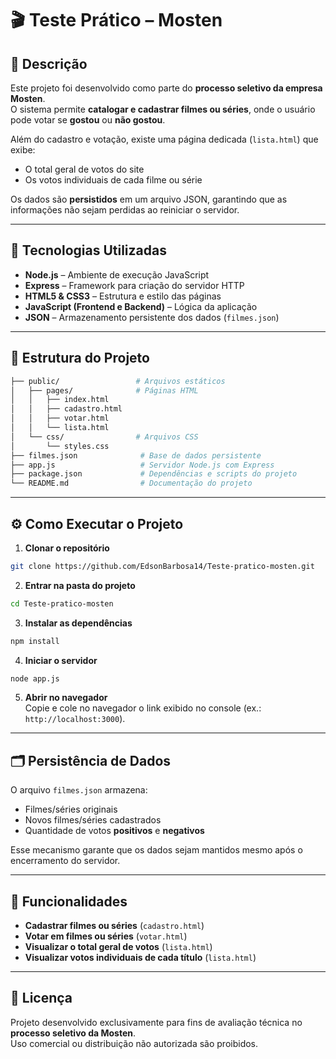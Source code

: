 # 🎬 Teste Prático – Mosten

## 📖 Descrição

Este projeto foi desenvolvido como parte do **processo seletivo da empresa Mosten**.  
O sistema permite **catalogar e cadastrar filmes ou séries**, onde o usuário pode votar se **gostou** ou **não gostou**.

Além do cadastro e votação, existe uma página dedicada (`lista.html`) que exibe:

- O total geral de votos do site
- Os votos individuais de cada filme ou série

Os dados são **persistidos** em um arquivo JSON, garantindo que as informações não sejam perdidas ao reiniciar o servidor.

---

## 🚀 Tecnologias Utilizadas

- **Node.js** – Ambiente de execução JavaScript
- **Express** – Framework para criação do servidor HTTP
- **HTML5 & CSS3** – Estrutura e estilo das páginas
- **JavaScript (Frontend e Backend)** – Lógica da aplicação
- **JSON** – Armazenamento persistente dos dados (`filmes.json`)

---

## 📂 Estrutura do Projeto

```bash
├── public/                 # Arquivos estáticos
│   ├── pages/              # Páginas HTML
│   │   ├── index.html
│   │   ├── cadastro.html
│   │   ├── votar.html
│   │   └── lista.html
│   └── css/                # Arquivos CSS
│       └── styles.css
├── filmes.json              # Base de dados persistente
├── app.js                   # Servidor Node.js com Express
├── package.json             # Dependências e scripts do projeto
└── README.md                # Documentação do projeto
```

---

## ⚙️ Como Executar o Projeto

1. **Clonar o repositório**

```bash
git clone https://github.com/EdsonBarbosa14/Teste-pratico-mosten.git
```

2. **Entrar na pasta do projeto**

```bash
cd Teste-pratico-mosten
```

3. **Instalar as dependências**

```bash
npm install
```

4. **Iniciar o servidor**

```bash
node app.js
```

5. **Abrir no navegador**  
   Copie e cole no navegador o link exibido no console (ex.: `http://localhost:3000`).

---

## 🗂 Persistência de Dados

O arquivo `filmes.json` armazena:

- Filmes/séries originais
- Novos filmes/séries cadastrados
- Quantidade de votos **positivos** e **negativos**

Esse mecanismo garante que os dados sejam mantidos mesmo após o encerramento do servidor.

---

## 📝 Funcionalidades

- **Cadastrar filmes ou séries** (`cadastro.html`)
- **Votar em filmes ou séries** (`votar.html`)
- **Visualizar o total geral de votos** (`lista.html`)
- **Visualizar votos individuais de cada título** (`lista.html`)

---

## 📄 Licença

Projeto desenvolvido exclusivamente para fins de avaliação técnica no **processo seletivo da Mosten**.  
Uso comercial ou distribuição não autorizada são proibidos.
